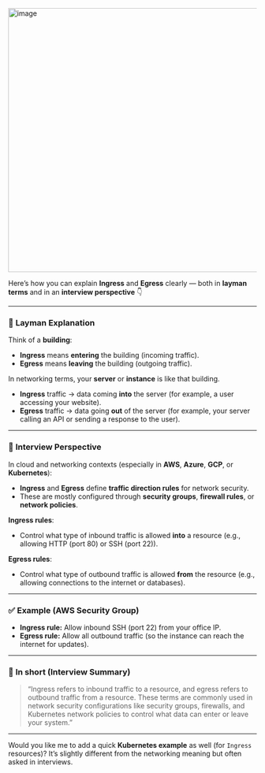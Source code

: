 
<img width="1057" height="536" alt="image" src="https://github.com/user-attachments/assets/210c92f8-32d7-41ab-968d-3a01cf17a87d" />


Here’s how you can explain **Ingress** and **Egress** clearly — both in **layman terms** and in an **interview perspective** 👇

---

### 💬 **Layman Explanation**

Think of a **building**:

* **Ingress** means **entering** the building (incoming traffic).
* **Egress** means **leaving** the building (outgoing traffic).

In networking terms, your **server** or **instance** is like that building.

* **Ingress** traffic → data coming **into** the server (for example, a user accessing your website).
* **Egress** traffic → data going **out** of the server (for example, your server calling an API or sending a response to the user).

---

### 💼 **Interview Perspective**

In cloud and networking contexts (especially in **AWS**, **Azure**, **GCP**, or **Kubernetes**):

* **Ingress** and **Egress** define **traffic direction rules** for network security.
* These are mostly configured through **security groups**, **firewall rules**, or **network policies**.

**Ingress rules**:

* Control what type of inbound traffic is allowed **into** a resource (e.g., allowing HTTP (port 80) or SSH (port 22)).

**Egress rules**:

* Control what type of outbound traffic is allowed **from** the resource (e.g., allowing connections to the internet or databases).

---

### ✅ **Example (AWS Security Group)**

* **Ingress rule:** Allow inbound SSH (port 22) from your office IP.
* **Egress rule:** Allow all outbound traffic (so the instance can reach the internet for updates).

---

### 🔑 **In short (Interview Summary)**

> “Ingress refers to inbound traffic to a resource, and egress refers to outbound traffic from a resource. These terms are commonly used in network security configurations like security groups, firewalls, and Kubernetes network policies to control what data can enter or leave your system.”

---

Would you like me to add a quick **Kubernetes example** as well (for `Ingress` resources)? It’s slightly different from the networking meaning but often asked in interviews.
